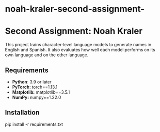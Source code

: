# noah-kraler-second-assignment-
# Second Assignment: Noah Kraler

This project trains character-level language models to generate names in English and Spanish. It also evaluates how well each model performs on its own language and on the other language.

## Requirements

- **Python:** 3.9 or later
- **PyTorch:** torch==1.13.1
- **Matplotlib:** matplotlib==3.5.1
- **NumPy:** numpy==1.22.0

## Installation

pip install -r requirements.txt

